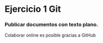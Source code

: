 # Ejercicio 1 Git
### Publicar documentos con texto plano.
Colaborar online es posible gracias a GitHub

